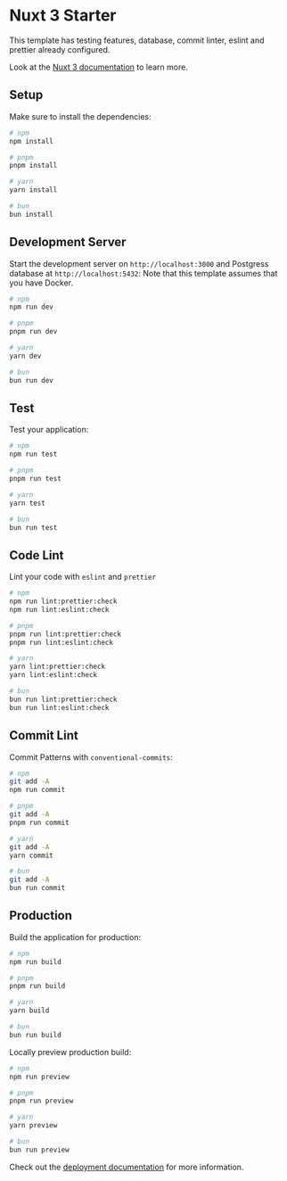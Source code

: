 # Nuxt 3 Starter

This template has testing features, database, commit linter, eslint and prettier already configured.

Look at the [Nuxt 3 documentation](https://nuxt.com/docs/getting-started/introduction) to learn more.


## Setup
Make sure to install the dependencies:

```bash
# npm
npm install

# pnpm
pnpm install

# yarn
yarn install

# bun
bun install
```

## Development Server
Start the development server on `http://localhost:3000` and Postgress database at `http://localhost:5432`:
Note that this template assumes that you have Docker.

```bash
# npm
npm run dev

# pnpm
pnpm run dev

# yarn
yarn dev

# bun
bun run dev
```

## Test
Test your application:

```bash
# npm
npm run test

# pnpm
pnpm run test

# yarn
yarn test

# bun
bun run test
```

## Code Lint
Lint your code with `eslint` and `prettier`

```bash
# npm
npm run lint:prettier:check
npm run lint:eslint:check

# pnpm
pnpm run lint:prettier:check
pnpm run lint:eslint:check

# yarn
yarn lint:prettier:check
yarn lint:eslint:check

# bun
bun run lint:prettier:check
bun run lint:eslint:check
```

## Commit Lint
Commit Patterns with `conventional-commits`:

```bash
# npm
git add -A
npm run commit

# pnpm
git add -A
pnpm run commit

# yarn
git add -A
yarn commit

# bun
git add -A
bun run commit
```

## Production
Build the application for production:

```bash
# npm
npm run build

# pnpm
pnpm run build

# yarn
yarn build

# bun
bun run build
```

Locally preview production build:

```bash
# npm
npm run preview

# pnpm
pnpm run preview

# yarn
yarn preview

# bun
bun run preview
```

Check out the [deployment documentation](https://nuxt.com/docs/getting-started/deployment) for more information.
